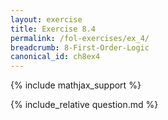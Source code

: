 ```yaml
---
layout: exercise
title: Exercise 8.4
permalink: /fol-exercises/ex_4/
breadcrumb: 8-First-Order-Logic
canonical_id: ch8ex4
---
```


{% include mathjax_support %}
<div id="hiddden">{% include_relative question.md %}</div>
